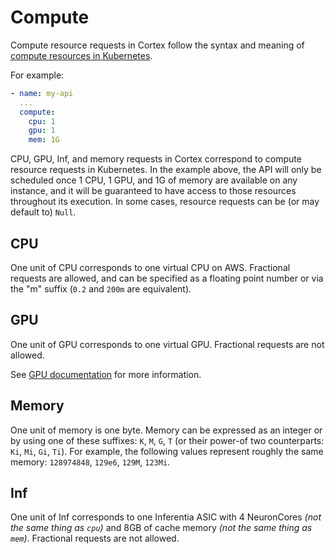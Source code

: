 # Compute

Compute resource requests in Cortex follow the syntax and meaning of [compute resources in Kubernetes](https://kubernetes.io/docs/concepts/configuration/manage-compute-resources-container).

For example:

```yaml
- name: my-api
  ...
  compute:
    cpu: 1
    gpu: 1
    mem: 1G
```

CPU, GPU, Inf, and memory requests in Cortex correspond to compute resource requests in Kubernetes. In the example above, the API will only be scheduled once 1 CPU, 1 GPU, and 1G of memory are available on any instance, and it will be guaranteed to have access to those resources throughout its execution. In some cases, resource requests can be \(or may default to\) `Null`.

## CPU

One unit of CPU corresponds to one virtual CPU on AWS. Fractional requests are allowed, and can be specified as a floating point number or via the "m" suffix \(`0.2` and `200m` are equivalent\).

## GPU

One unit of GPU corresponds to one virtual GPU. Fractional requests are not allowed.

See [GPU documentation](gpus.md) for more information.

## Memory

One unit of memory is one byte. Memory can be expressed as an integer or by using one of these suffixes: `K`, `M`, `G`, `T` \(or their power-of two counterparts: `Ki`, `Mi`, `Gi`, `Ti`\). For example, the following values represent roughly the same memory: `128974848`, `129e6`, `129M`, `123Mi`.

## Inf

One unit of Inf corresponds to one Inferentia ASIC with 4 NeuronCores _\(not the same thing as `cpu`\)_ and 8GB of cache memory _\(not the same thing as `mem`\)_. Fractional requests are not allowed.

